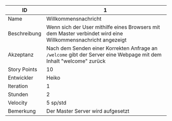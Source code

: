 | ID         | 1 |
|------------|--|
|Name        | Willkommensnachricht|
|Beschreibung| Wenn sich der User mithilfe eines Browsers mit dem Master verbindet wird eine Willkommensnachricht angezeigt |
|Akzeptanz   |Nach dem Senden einer Korrekten Anfrage  an `/welcome` gibt der Server eine Webpage mit dem Inhalt "welcome" zurück|
|Story Points|10|
|Entwickler  |Heiko|
|Iteration   |1|
|Stunden     |2|
|Velocity    |5 sp/std|
|Bemerkung   |Der Master Server wird aufgesetzt|
